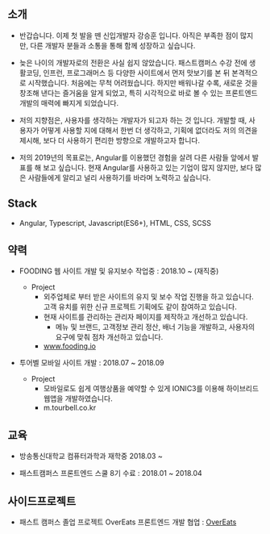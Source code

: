 
## 소개

- 반갑습니다. 이제 첫 발을 뗀 신입개발자 강승훈 입니다. 아직은 부족한 점이 많지만, 다른 개발자 분들과 소통을 통해 함께 성장하고 싶습니다.

- 늦은 나이의 개발자로의 전환은 사실 쉽지 않았습니다. 패스트캠퍼스 수강 전에 생활코딩, 인프런, 프로그래머스 등 다양한 사이트에서 먼저 맛보기를 본 뒤 본격적으로 시작했습니다. 처음에는 무척 어려웠습니다. 하지만 배워나갈 수록, 새로운 것을 창조해 낸다는 즐거움을 알게 되었고, 특히 시각적으로 바로 볼 수 있는 프론트엔드 개발의 매력에 빠지게 되었습니다.

- 저의 지향점은, 사용자를 생각하는 개발자가 되고자 하는 것 입니다. 개발할 때, 사용자가 어떻게 사용할 지에 대해서 한번 더 생각하고,
기획에 없더라도 저의 의견을 제시해, 보다 더 사용하기 편리한 방향으로 개발하고자 합니다.

- 저의 2019년의 목표로는, Angular를 이용했던 경험을 살려 다른 사람들 앞에서 발표를 해 보고 싶습니다. 현재 Angular를 사용하고 있는 기업이 많지 않지만,
보다 많은 사람들에게 알리고 널리 사용하기를 바라며 노력하고 싶습니다. 


## Stack 

-   Angular, Typescript, Javascript(ES6+), HTML, CSS, SCSS


## 약력

- FOODING 웹 사이트 개발 및 유지보수 작업중 : 2018.10 ~ (재직중)
    - Project
        - 외주업체로 부터 받은 사이트의 유지 및 보수 작업 진행을 하고 있습니다. 고객 유치를 위한 신규 프로젝트 기획에도 같이 참여하고 있습니다.
        - 현재 사이트를 관리하는 관리자 페이지를 제작하고 개선하고 있습니다.
            - 메뉴 및 브랜드, 고객정보 관리 정산, 배너 기능을 개발하고, 사용자의 요구에 맞춰 점차 개선하고 있습니다.
        - www.fooding.io

- 투어벨 모바일 사이트 개발 : 2018.07 ~ 2018.09
    - Project
        - 모바일로도 쉽게 여행상품을 예약할 수 있게 IONIC3를 이용해 하이브리드 웹앱을 개발하였습니다.
        - m.tourbell.co.kr


## 교육

- 방송통신대학교 컴퓨터과학과 재학중 2018.03 ~ 

- 패스트캠퍼스 프론트엔드 스쿨 8기 수료 : 2018.01 ~ 2018.04


## 사이드프로젝트

- 패스트 캠퍼스 졸업 프로젝트 OverEats 프론트엔드 개발 협업 : [OverEats](https://github.com/FastCampusTeamTwo)
